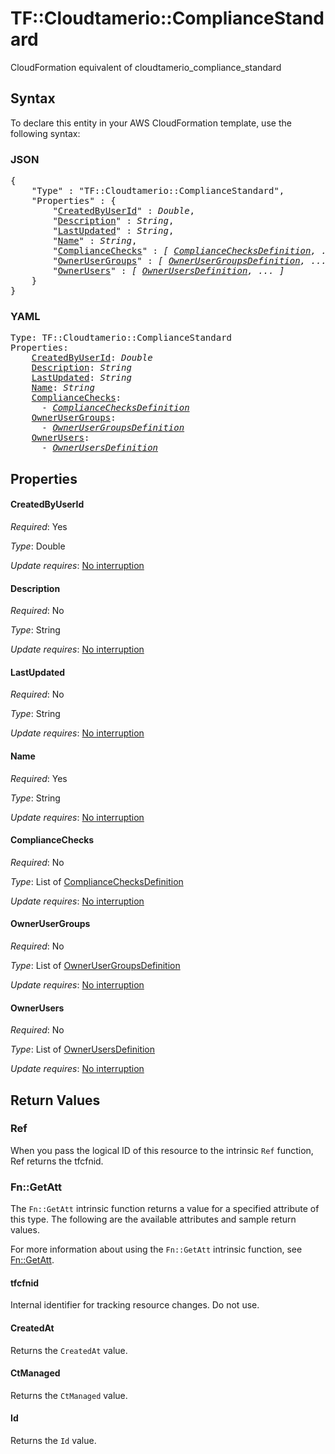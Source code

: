 # TF::Cloudtamerio::ComplianceStandard

CloudFormation equivalent of cloudtamerio_compliance_standard

## Syntax

To declare this entity in your AWS CloudFormation template, use the following syntax:

### JSON

<pre>
{
    "Type" : "TF::Cloudtamerio::ComplianceStandard",
    "Properties" : {
        "<a href="#createdbyuserid" title="CreatedByUserId">CreatedByUserId</a>" : <i>Double</i>,
        "<a href="#description" title="Description">Description</a>" : <i>String</i>,
        "<a href="#lastupdated" title="LastUpdated">LastUpdated</a>" : <i>String</i>,
        "<a href="#name" title="Name">Name</a>" : <i>String</i>,
        "<a href="#compliancechecks" title="ComplianceChecks">ComplianceChecks</a>" : <i>[ <a href="compliancechecksdefinition.md">ComplianceChecksDefinition</a>, ... ]</i>,
        "<a href="#ownerusergroups" title="OwnerUserGroups">OwnerUserGroups</a>" : <i>[ <a href="ownerusergroupsdefinition.md">OwnerUserGroupsDefinition</a>, ... ]</i>,
        "<a href="#ownerusers" title="OwnerUsers">OwnerUsers</a>" : <i>[ <a href="ownerusersdefinition.md">OwnerUsersDefinition</a>, ... ]</i>
    }
}
</pre>

### YAML

<pre>
Type: TF::Cloudtamerio::ComplianceStandard
Properties:
    <a href="#createdbyuserid" title="CreatedByUserId">CreatedByUserId</a>: <i>Double</i>
    <a href="#description" title="Description">Description</a>: <i>String</i>
    <a href="#lastupdated" title="LastUpdated">LastUpdated</a>: <i>String</i>
    <a href="#name" title="Name">Name</a>: <i>String</i>
    <a href="#compliancechecks" title="ComplianceChecks">ComplianceChecks</a>: <i>
      - <a href="compliancechecksdefinition.md">ComplianceChecksDefinition</a></i>
    <a href="#ownerusergroups" title="OwnerUserGroups">OwnerUserGroups</a>: <i>
      - <a href="ownerusergroupsdefinition.md">OwnerUserGroupsDefinition</a></i>
    <a href="#ownerusers" title="OwnerUsers">OwnerUsers</a>: <i>
      - <a href="ownerusersdefinition.md">OwnerUsersDefinition</a></i>
</pre>

## Properties

#### CreatedByUserId

_Required_: Yes

_Type_: Double

_Update requires_: [No interruption](https://docs.aws.amazon.com/AWSCloudFormation/latest/UserGuide/using-cfn-updating-stacks-update-behaviors.html#update-no-interrupt)

#### Description

_Required_: No

_Type_: String

_Update requires_: [No interruption](https://docs.aws.amazon.com/AWSCloudFormation/latest/UserGuide/using-cfn-updating-stacks-update-behaviors.html#update-no-interrupt)

#### LastUpdated

_Required_: No

_Type_: String

_Update requires_: [No interruption](https://docs.aws.amazon.com/AWSCloudFormation/latest/UserGuide/using-cfn-updating-stacks-update-behaviors.html#update-no-interrupt)

#### Name

_Required_: Yes

_Type_: String

_Update requires_: [No interruption](https://docs.aws.amazon.com/AWSCloudFormation/latest/UserGuide/using-cfn-updating-stacks-update-behaviors.html#update-no-interrupt)

#### ComplianceChecks

_Required_: No

_Type_: List of <a href="compliancechecksdefinition.md">ComplianceChecksDefinition</a>

_Update requires_: [No interruption](https://docs.aws.amazon.com/AWSCloudFormation/latest/UserGuide/using-cfn-updating-stacks-update-behaviors.html#update-no-interrupt)

#### OwnerUserGroups

_Required_: No

_Type_: List of <a href="ownerusergroupsdefinition.md">OwnerUserGroupsDefinition</a>

_Update requires_: [No interruption](https://docs.aws.amazon.com/AWSCloudFormation/latest/UserGuide/using-cfn-updating-stacks-update-behaviors.html#update-no-interrupt)

#### OwnerUsers

_Required_: No

_Type_: List of <a href="ownerusersdefinition.md">OwnerUsersDefinition</a>

_Update requires_: [No interruption](https://docs.aws.amazon.com/AWSCloudFormation/latest/UserGuide/using-cfn-updating-stacks-update-behaviors.html#update-no-interrupt)

## Return Values

### Ref

When you pass the logical ID of this resource to the intrinsic `Ref` function, Ref returns the tfcfnid.

### Fn::GetAtt

The `Fn::GetAtt` intrinsic function returns a value for a specified attribute of this type. The following are the available attributes and sample return values.

For more information about using the `Fn::GetAtt` intrinsic function, see [Fn::GetAtt](https://docs.aws.amazon.com/AWSCloudFormation/latest/UserGuide/intrinsic-function-reference-getatt.html).

#### tfcfnid

Internal identifier for tracking resource changes. Do not use.

#### CreatedAt

Returns the <code>CreatedAt</code> value.

#### CtManaged

Returns the <code>CtManaged</code> value.

#### Id

Returns the <code>Id</code> value.

